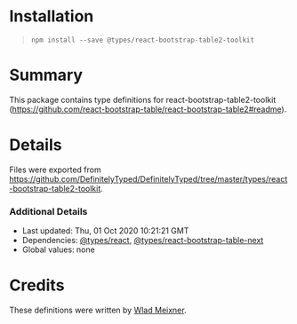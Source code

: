 # Installation
> `npm install --save @types/react-bootstrap-table2-toolkit`

# Summary
This package contains type definitions for react-bootstrap-table2-toolkit (https://github.com/react-bootstrap-table/react-bootstrap-table2#readme).

# Details
Files were exported from https://github.com/DefinitelyTyped/DefinitelyTyped/tree/master/types/react-bootstrap-table2-toolkit.

### Additional Details
 * Last updated: Thu, 01 Oct 2020 10:21:21 GMT
 * Dependencies: [@types/react](https://npmjs.com/package/@types/react), [@types/react-bootstrap-table-next](https://npmjs.com/package/@types/react-bootstrap-table-next)
 * Global values: none

# Credits
These definitions were written by [Wlad Meixner](https://github.com/gosticks).
